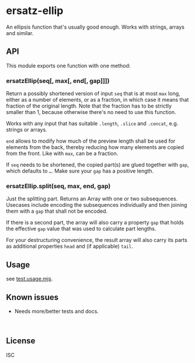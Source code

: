 ﻿
<!--#echo json="package.json" key="name" underline="=" -->
ersatz-ellip
============
<!--/#echo -->

<!--#echo json="package.json" key="description" -->
An ellipsis function that&#39;s usually good enough. Works with strings,
arrays and similar.
<!--/#echo -->



API
---

This module exports one function with one method:

### ersatzEllip(seq[, max[, end[, gap]]])

Return a possibly shortened version of input `seq` that is at most `max` long,
either as a number of elements, or as a fraction, in which case it means
that fraction of the original length.
Note that the fraction has to be strictly smaller than 1, because otherwise
there's no need to use this function.

Works with any input that has suitable `.length`, `.slice` and `.concat`,
e.g. strings or arrays.

`end` allows to modify how much of the preview length shall be used for
elements from the back, thereby reducing how many elements are copied
from the front. Like with `max`, can be a fraction.

If `seq` needs to be shortened, the copied part(s) are glued together with
`gap`, which defaults to `…`.
Make sure your `gap` has a positive length.



### ersatzEllip.split(seq, max, end, gap)

Just the splitting part. Returns an Array with one or two subsequences.
Usecases include encoding the subsequences individually and then joining
them with a `gap` that shall not be encoded.

If there is a second part, the array will also carry a property `gap` that
holds the effective `gap` value that was used to calculate part lengths.

For your destructuring convenience, the result array will also carry its
parts as additional properties `head` and (if applicable) `tail`.




Usage
-----

see [test.usage.mjs](test.usage.mjs).




Known issues
------------

* Needs more/better tests and docs.




&nbsp;


License
-------
<!--#echo json="package.json" key=".license" -->
ISC
<!--/#echo -->
